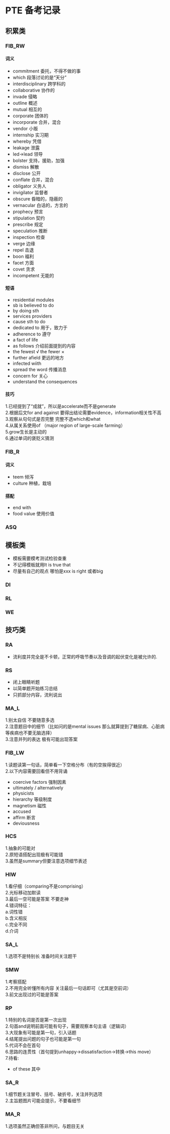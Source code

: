 # PTE 备考记录

## 积累类

### FIB_RW

#### 词义

- commitment 委托，不得不做的事
- which 段落讨论的是“天分”
- interdisciplinary 跨学科的
- collaborative 协作的
- invade 侵略
- outline 概述
- mutual 相互的
- corporate 团体的
- incorporate 合并，混合
- vendor 小贩
- internship 实习期
- whereby 凭借
- leakage 泄露
- led→lead 领导
- bolster 支持，援助，加强
- dismiss 解散
- disclose 公开
- conflate 合并，混合
- obligator 义务人
- invigilator 监督者
- obscure 昏暗的，隐蔽的
- vernacular 白话的，方言的
- prophecy 预言
- stipulation 契约
- prescribe 规定
- speculation 推断
- inspection 检查
- verge 边缘
- repel 击退
- boon 福利
- facet 方面
- covet 贪求
- incompetent 无能的

#### 短语

- residential modules
- sb is believed to do
- by doing sth
- services providers
- cause sth to do
- dedicated to 用于，致力于
- adherence to 遵守
- a fact of life
- as follows 介绍前面提到的内容
- the fewest √ the fewer ×
- further afield 更远的地方
- infected wiith
- spread the word 传播消息
- concern for 关心
- understand the consequences 

#### 技巧

1.已经提到了“成就”，所以是accelerate而不是generate  
2.根据后文for and against 要得出结论需要evidence，information相关性不高  
3.观察从句句式是否完整 完整不选which和what  
4.从属关系使用of （major region of large-scale farming）  
5.grow生长是主动的  
6.通过单词的褒贬义猜测

### FIB_R

#### 词义

- teem 倾泻
- culture 种植，栽培

#### 搭配

- end with
- food value 使用价值

### ASQ

## 模板类

- 模板需要模考测试检验查重
- 不记得模板就用It is true that
- 尽量有自己的观点 哪怕是xxx is right 或者big

### DI

### RL

### WE

## 技巧类

### RA

- 流利度并完全是不卡顿，正常的呼吸节奏以及音调的起伏变化是被允许的.

### RS

- 闭上眼睛听题
- 以简单题开始练习总结
- 只抓部分内容，流利说出

### MA_L

1.别太自信 不要随意多选  
2.注意题目中的细节（比如问的是mental issues 那么就算提到了糖尿病、心脏病等疾病也不要无脑选择）  
3.注意并列的表达 极有可能出现答案

### FIB_LW

1.读题读第一句话，简单看一下空格分布（有的空挨得很近）  
2.以下内容需要回看但不用背诵  

- coercive factors 强制因素
- ultimately / alternatively
- physicists  
- hierarchy 等级制度
- magnetism 磁性
- accused  
- affirm 断言
- deviousness

### HCS

1.抽象的可能对  
2.原短语搭配出现极有可能错  
3.虽然是summary但要注意选项细节表述  

### HIW

1.看仔细（comparing不是comprising）  
2.光标移动加默读  
3.最后一空可能是答案 不要走神  
4.错词特征：  
 a.词性错  
 b.含义相反  
 c.完全不同  
 d.介词  

### SA_L

1.选项不是特别长 准备时间关注题干

### SMW

1.考察搭配  
2.不用完全听懂所有内容 关注最后一句话即可（尤其是空前词）  
3.前文出现过的可能是答案

### RP

1.特别的名词是否是第一次出现  
2.句首and说明前面可能有句子，需要观察本句主语（逻辑词）  
3.大现象有可能是第一句，引入话题  
4.结尾提出问题的句子也可能是第一句  
5.代词不会在首句  
6.思路的连贯性（首句提到unhappy→dissatisfaction→转换→this move）  
7.待看:

- of these 其中

### SA_R

1.细节题关注冒号、括号、破折号，关注并列选项  
2.主旨题图片可能会提示，不要看细节

### MA_R

1.选项虽然正确但答非所问，与题目无关  